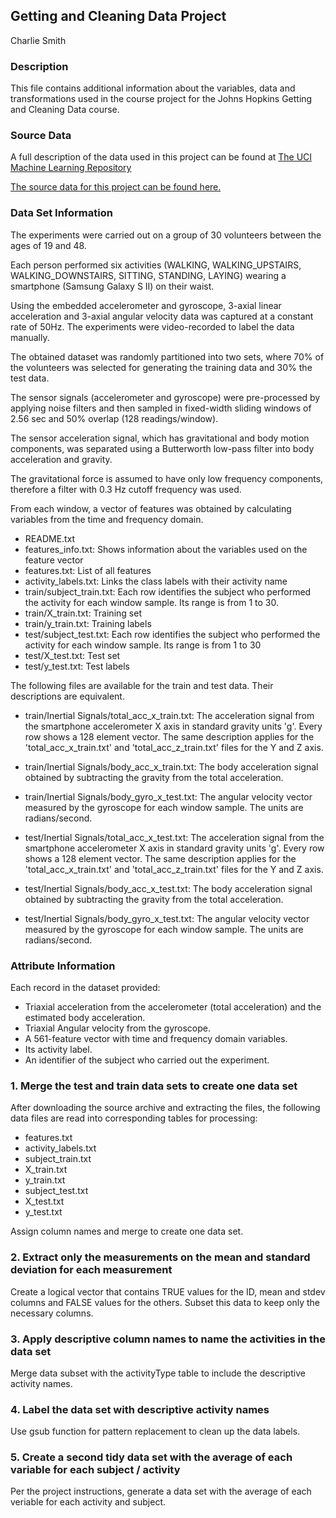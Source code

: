 ## Getting and Cleaning Data Project

Charlie Smith

### Description
This file contains additional information about the variables, data and transformations used in the course project for the Johns Hopkins Getting and Cleaning Data course.

### Source Data
A full description of the data used in this project can be found at [The UCI Machine Learning Repository](http://archive.ics.uci.edu/ml/datasets/Human+Activity+Recognition+Using+Smartphones)

[The source data for this project can be found here.](https://d396qusza40orc.cloudfront.net/getdata%2Fprojectfiles%2FUCI%20HAR%20Dataset.zip)

### Data Set Information
The experiments were carried out on a group of 30 volunteers between the ages of 19 and 48.

Each person performed six activities (WALKING, WALKING_UPSTAIRS, WALKING_DOWNSTAIRS, SITTING, STANDING, LAYING) wearing a smartphone (Samsung Galaxy S II) on their waist.

Using the embedded accelerometer and gyroscope, 3-axial linear acceleration and 3-axial angular velocity data was captured at a constant rate of 50Hz. The experiments were video-recorded to label the data manually.

The obtained dataset was randomly partitioned into two sets, where 70% of the volunteers was selected for generating the training data and 30% the test data.

The sensor signals (accelerometer and gyroscope) were pre-processed by applying noise filters and then sampled in fixed-width sliding windows of 2.56 sec and 50% overlap (128 readings/window).

The sensor acceleration signal, which has gravitational and body motion components, was separated using a Butterworth low-pass filter into body acceleration and gravity.

The gravitational force is assumed to have only low frequency components, therefore a filter with 0.3 Hz cutoff frequency was used.

From each window, a vector of features was obtained by calculating variables from the time and frequency domain.

- README.txt
- features_info.txt: Shows information about the variables used on the feature vector
- features.txt: List of all features
- activity_labels.txt: Links the class labels with their activity name
- train/subject_train.txt: Each row identifies the subject who performed the activity for each window sample. Its range is from 1 to 30.
- train/X_train.txt: Training set
- train/y_train.txt: Training labels
- test/subject_test.txt: Each row identifies the subject who performed the activity for each window sample. Its range is from 1 to 30
- test/X_test.txt: Test set
- test/y_test.txt: Test labels

The following files are available for the train and test data. Their descriptions are equivalent.

- train/Inertial Signals/total_acc_x_train.txt: The acceleration signal from the smartphone accelerometer X axis in standard gravity units 'g'. Every row shows a 128 element vector. The same description applies for the 'total_acc_x_train.txt' and 'total_acc_z_train.txt' files for the Y and Z axis.
- train/Inertial Signals/body_acc_x_train.txt: The body acceleration signal obtained by subtracting the gravity from the total acceleration.
- train/Inertial Signals/body_gyro_x_test.txt: The angular velocity vector measured by the gyroscope for each window sample. The units are radians/second.

- test/Inertial Signals/total_acc_x_test.txt: The acceleration signal from the smartphone accelerometer X axis in standard gravity units 'g'. Every row shows a 128 element vector. The same description applies for the 'total_acc_x_train.txt' and 'total_acc_z_train.txt' files for the Y and Z axis.
- test/Inertial Signals/body_acc_x_test.txt: The body acceleration signal obtained by subtracting the gravity from the total acceleration.
- test/Inertial Signals/body_gyro_x_test.txt: The angular velocity vector measured by the gyroscope for each window sample. The units are radians/second.


### Attribute Information
Each record in the dataset provided:
- Triaxial acceleration from the accelerometer (total acceleration) and the estimated body acceleration.
- Triaxial Angular velocity from the gyroscope.
- A 561-feature vector with time and frequency domain variables.
- Its activity label.
- An identifier of the subject who carried out the experiment.

### 1. Merge the test and train data sets to create one data set

After downloading the source archive and extracting the files, the following data files are read into corresponding tables for processing:
- features.txt
- activity_labels.txt
- subject_train.txt
- X_train.txt
- y_train.txt
- subject_test.txt
- X_test.txt
- y_test.txt

Assign column names and merge to create one data set.

### 2. Extract only the measurements on the mean and standard deviation for each measurement

Create a logical vector that contains TRUE values for the ID, mean and stdev columns and FALSE values for the others.
Subset this data to keep only the necessary columns.

### 3. Apply descriptive column names to name the activities in the data set
Merge data subset with the activityType table to include the descriptive activity names.

### 4. Label the data set with descriptive activity names
Use gsub function for pattern replacement to clean up the data labels.

### 5. Create a second tidy data set with the average of each variable for each subject / activity
Per the project instructions, generate a data set with the average of each veriable for each activity and subject.